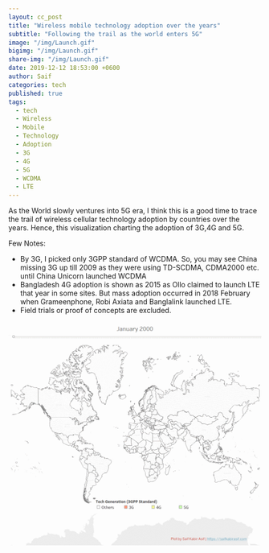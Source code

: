 ```yaml
---
layout: cc_post  
title: "Wireless mobile technology adoption over the years"
subtitle: "Following the trail as the world enters 5G"
image: "/img/Launch.gif"
bigimg: "/img/Launch.gif"
share-img: "/img/Launch.gif"
date: 2019-12-12 18:53:00 +0600
author: Saif
categories: tech
published: true
tags:
  - tech
  - Wireless
  - Mobile
  - Technology
  - Adoption
  - 3G
  - 4G
  - 5G
  - WCDMA
  - LTE
---
```


<style>

    article img {
    max-height: 100% !important;

}
</style>

As the World slowly ventures into 5G era, I think this is a good time to trace the trail of wireless cellular technology adoption by countries over the years. Hence, this visualization charting the adoption of 3G,4G and 5G.

Few Notes:

* By 3G, I picked only 3GPP standard of WCDMA. So, you may see China missing 3G up till 2009 as they were using TD-SCDMA, CDMA2000 etc. until China Unicorn launched WCDMA
* Bangladesh 4G adoption is shown as 2015 as Ollo claimed to launch LTE that year in some sites. But mass adoption occurred in 2018 February when Grameenphone, Robi Axiata and Banglalink launched LTE.
* Field trials or proof of concepts are excluded.

![Wireless mobile technology adoption](/img/Launch.gif)